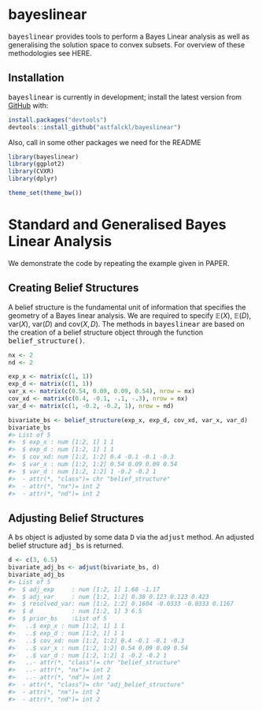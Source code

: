 
<!-- README.md is generated from README.Rmd. Please edit that file -->

# bayeslinear

<!-- badges: start -->
<!-- badges: end -->

<tt>bayeslinear</tt> provides tools to perform a Bayes Linear analysis
as well as generalising the solution space to convex subsets. For
overview of these methodologies see HERE.

## Installation

<tt>bayeslinear</tt> is currently in development; install the latest
version from [GitHub](https://github.com/) with:

``` r
install.packages("devtools")
devtools::install_github("astfalckl/bayeslinear")
```

Also, call in some other packages we need for the README

``` r
library(bayeslinear)
library(ggplot2)
library(CVXR)
library(dplyr)

theme_set(theme_bw())
```

# Standard and Generalised Bayes Linear Analysis

We demonstrate the code by repeating the example given in PAPER.

## Creating Belief Structures

A belief structure is the fundamental unit of information that specifies
the geometry of a Bayes linear analysis. We are required to specify
$\mathbb{E}(X)$, $\mathbb{E}(D)$, $\mathrm{var}(X)$, $\mathrm{var}(D)$
and $\mathrm{cov}(X,D)$. The methods in <tt>bayeslinear</tt> are based
on the creation of a belief structure object through the function
<tt>belief_structure()</tt>.

``` r
nx <- 2
nd <- 2

exp_x <- matrix(c(1, 1))
exp_d <- matrix(c(1, 1))
var_x <- matrix(c(0.54, 0.09, 0.09, 0.54), nrow = nx)
cov_xd <- matrix(c(0.4, -0.1, -.1, -.3), nrow = nx)
var_d <- matrix(c(1, -0.2, -0.2, 1), nrow = nd)

bivariate_bs <- belief_structure(exp_x, exp_d, cov_xd, var_x, var_d)
bivariate_bs
#> List of 5
#>  $ exp_x : num [1:2, 1] 1 1
#>  $ exp_d : num [1:2, 1] 1 1
#>  $ cov_xd: num [1:2, 1:2] 0.4 -0.1 -0.1 -0.3
#>  $ var_x : num [1:2, 1:2] 0.54 0.09 0.09 0.54
#>  $ var_d : num [1:2, 1:2] 1 -0.2 -0.2 1
#>  - attr(*, "class")= chr "belief_structure"
#>  - attr(*, "nx")= int 2
#>  - attr(*, "nd")= int 2
```

## Adjusting Belief Structures

A <tt>bs</tt> object is adjusted by some data <tt>D</tt> via the
<tt>adjust</tt> method. An adjusted belief structure <tt>adj_bs</tt> is
returned.

``` r
d <- c(3, 6.5)
bivariate_adj_bs <- adjust(bivariate_bs, d)
bivariate_adj_bs
#> List of 5
#>  $ adj_exp     : num [1:2, 1] 1.68 -1.17
#>  $ adj_var     : num [1:2, 1:2] 0.38 0.123 0.123 0.423
#>  $ resolved_var: num [1:2, 1:2] 0.1604 -0.0333 -0.0333 0.1167
#>  $ d           : num [1:2, 1] 3 6.5
#>  $ prior_bs    :List of 5
#>   ..$ exp_x : num [1:2, 1] 1 1
#>   ..$ exp_d : num [1:2, 1] 1 1
#>   ..$ cov_xd: num [1:2, 1:2] 0.4 -0.1 -0.1 -0.3
#>   ..$ var_x : num [1:2, 1:2] 0.54 0.09 0.09 0.54
#>   ..$ var_d : num [1:2, 1:2] 1 -0.2 -0.2 1
#>   ..- attr(*, "class")= chr "belief_structure"
#>   ..- attr(*, "nx")= int 2
#>   ..- attr(*, "nd")= int 2
#>  - attr(*, "class")= chr "adj_belief_structure"
#>  - attr(*, "nx")= int 2
#>  - attr(*, "nd")= int 2
```
